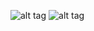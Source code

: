 ![alt tag](https://raw.githubusercontent.com/periakiva/Bag-of-Words/results/confusionmatrix.png)
![alt tag](https://raw.githubusercontent.com/periakiva/Bag-of-Words/results/classes.png)

